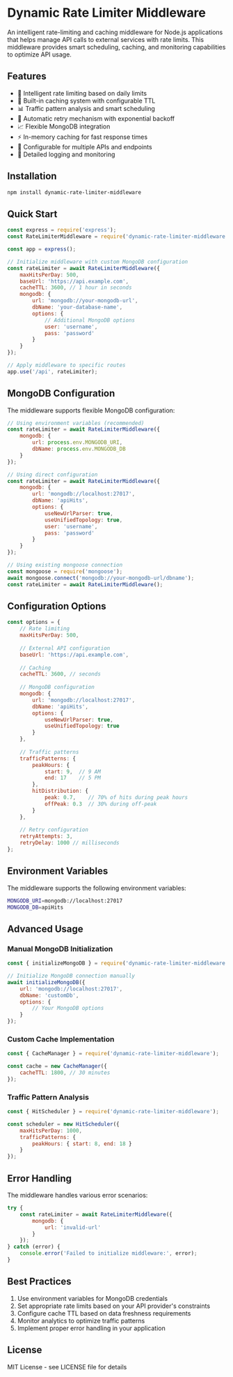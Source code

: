 # Dynamic Rate Limiter Middleware

An intelligent rate-limiting and caching middleware for Node.js applications that helps manage API calls to external services with rate limits. This middleware provides smart scheduling, caching, and monitoring capabilities to optimize API usage.

## Features

- 🚀 Intelligent rate limiting based on daily limits
- 💾 Built-in caching system with configurable TTL
- 📊 Traffic pattern analysis and smart scheduling
- 🔄 Automatic retry mechanism with exponential backoff
- 📈 Flexible MongoDB integration
- ⚡ In-memory caching for fast response times
- 🎯 Configurable for multiple APIs and endpoints
- 📝 Detailed logging and monitoring

## Installation

```bash
npm install dynamic-rate-limiter-middleware
```

## Quick Start

```javascript
const express = require('express');
const RateLimiterMiddleware = require('dynamic-rate-limiter-middleware');

const app = express();

// Initialize middleware with custom MongoDB configuration
const rateLimiter = await RateLimiterMiddleware({
    maxHitsPerDay: 500,
    baseUrl: 'https://api.example.com',
    cacheTTL: 3600, // 1 hour in seconds
    mongodb: {
        url: 'mongodb://your-mongodb-url',
        dbName: 'your-database-name',
        options: {
            // Additional MongoDB options
            user: 'username',
            pass: 'password'
        }
    }
});

// Apply middleware to specific routes
app.use('/api', rateLimiter);
```

## MongoDB Configuration

The middleware supports flexible MongoDB configuration:

```javascript
// Using environment variables (recommended)
const rateLimiter = await RateLimiterMiddleware({
    mongodb: {
        url: process.env.MONGODB_URI,
        dbName: process.env.MONGODB_DB
    }
});

// Using direct configuration
const rateLimiter = await RateLimiterMiddleware({
    mongodb: {
        url: 'mongodb://localhost:27017',
        dbName: 'apiHits',
        options: {
            useNewUrlParser: true,
            useUnifiedTopology: true,
            user: 'username',
            pass: 'password'
        }
    }
});

// Using existing mongoose connection
const mongoose = require('mongoose');
await mongoose.connect('mongodb://your-mongodb-url/dbname');
const rateLimiter = await RateLimiterMiddleware();
```

## Configuration Options

```javascript
const options = {
    // Rate limiting
    maxHitsPerDay: 500,
    
    // External API configuration
    baseUrl: 'https://api.example.com',
    
    // Caching
    cacheTTL: 3600, // seconds
    
    // MongoDB configuration
    mongodb: {
        url: 'mongodb://localhost:27017',
        dbName: 'apiHits',
        options: {
            useNewUrlParser: true,
            useUnifiedTopology: true
        }
    },
    
    // Traffic patterns
    trafficPatterns: {
        peakHours: {
            start: 9,  // 9 AM
            end: 17    // 5 PM
        },
        hitDistribution: {
            peak: 0.7,    // 70% of hits during peak hours
            offPeak: 0.3  // 30% during off-peak
        }
    },
    
    // Retry configuration
    retryAttempts: 3,
    retryDelay: 1000 // milliseconds
};
```

## Environment Variables

The middleware supports the following environment variables:

```bash
MONGODB_URI=mongodb://localhost:27017
MONGODB_DB=apiHits
```

## Advanced Usage

### Manual MongoDB Initialization

```javascript
const { initializeMongoDB } = require('dynamic-rate-limiter-middleware');

// Initialize MongoDB connection manually
await initializeMongoDB({
    url: 'mongodb://localhost:27017',
    dbName: 'customDb',
    options: {
        // Your MongoDB options
    }
});
```

### Custom Cache Implementation

```javascript
const { CacheManager } = require('dynamic-rate-limiter-middleware');

const cache = new CacheManager({
    cacheTTL: 1800, // 30 minutes
});
```

### Traffic Pattern Analysis

```javascript
const { HitScheduler } = require('dynamic-rate-limiter-middleware');

const scheduler = new HitScheduler({
    maxHitsPerDay: 1000,
    trafficPatterns: {
        peakHours: { start: 8, end: 18 }
    }
});
```

## Error Handling

The middleware handles various error scenarios:

```javascript
try {
    const rateLimiter = await RateLimiterMiddleware({
        mongodb: {
            url: 'invalid-url'
        }
    });
} catch (error) {
    console.error('Failed to initialize middleware:', error);
}
```

## Best Practices

1. Use environment variables for MongoDB credentials
2. Set appropriate rate limits based on your API provider's constraints
3. Configure cache TTL based on data freshness requirements
4. Monitor analytics to optimize traffic patterns
5. Implement proper error handling in your application


## License

MIT License - see LICENSE file for details
